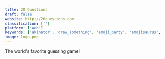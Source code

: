 ```yaml
---
title: 20 Questions
draft: false 
website: http://20questions.com
classification: ['']
platform: ['Web']
keywords: ['akinator', 'draw_something', 'emoji_party', 'emojisaurus', 'gimmefun', 'guess_the_emoji', 'hot_emoji', 'joypixels', 'quizup', 'ruzzle_adventure', 'tanglet', 'vector_emoji', 'damn.dog']
image: logo.png
---
```

The world's favorite guessing game!
